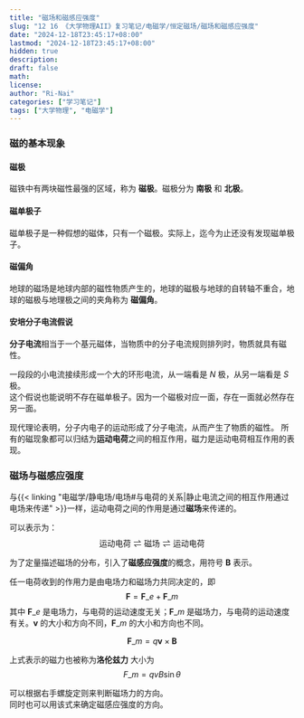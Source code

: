 ```yaml
---
title: "磁场和磁感应强度"
slug: "12 16 《大学物理AII》复习笔记/电磁学/恒定磁场/磁场和磁感应强度"
date: "2024-12-18T23:45:17+08:00"
lastmod: "2024-12-18T23:45:17+08:00"
hidden: true
description:
draft: false
math:
license:
author: "Ri-Nai"
categories: ["学习笔记"]
tags: ["大学物理", "电磁学"]
---
```

### 磁的基本现象

#### 磁极
磁铁中有两块磁性最强的区域，称为 **磁极**。磁极分为 **南极** 和 **北极**。

#### 磁单极子
磁单极子是一种假想的磁体，只有一个磁极。实际上，迄今为止还没有发现磁单极子。


#### 磁偏角
地球的磁场是地球内部的磁性物质产生的，地球的磁极与地球的自转轴不重合，地球的磁极与地理极之间的夹角称为 **磁偏角**。

#### 安培分子电流假说
**分子电流**相当于一个基元磁体，当物质中的分子电流规则排列时，物质就具有磁性。

一段段的小电流接续形成一个大的环形电流，从一端看是 $N$ 极，从另一端看是 $S$ 极。  
这个假说也能说明不存在磁单极子。因为一个磁极对应一面，存在一面就必然存在另一面。  

现代理论表明，分子内电子的运动形成了分子电流，从而产生了物质的磁性。
所有的磁现象都可以归结为**运动电荷**之间的相互作用，磁力是运动电荷相互作用的表现。
### 磁场与磁感应强度

与{{< linking "电磁学/静电场/电场#与电荷的关系|静止电流之间的相互作用通过电场来传递" >}}一样，运动电荷之间的作用是通过**磁场**来传递的。

可以表示为：
$$\text{运动电荷} \rightleftharpoons \text{磁场} \rightleftharpoons \text{运动电荷}$$


为了定量描述磁场的分布，引入了**磁感应强度**的概念，用符号 $\boldsymbol{B}$ 表示。

任一电荷收到的作用力是由电场力和磁场力共同决定的，即
$$\boldsymbol{F} = \boldsymbol{F}\_e + \boldsymbol{F}\_m$$
其中 $\boldsymbol{F}\_e$ 是电场力，与电荷的运动速度无关；$\boldsymbol{F}\_m$ 是磁场力，与电荷的运动速度有关。$\boldsymbol{v}$ 的大小和方向不同，$\boldsymbol{F}\_m$ 的大小和方向也不同。

$$\boldsymbol{F}\_m = q\boldsymbol{v} \times \boldsymbol{B}$$

上式表示的磁力也被称为**洛伦兹力**
大小为
$$F\_m = qvB\sin\theta$$

可以根据右手螺旋定则来判断磁场力的方向。  
同时也可以用该式来确定磁感应强度的方向。

